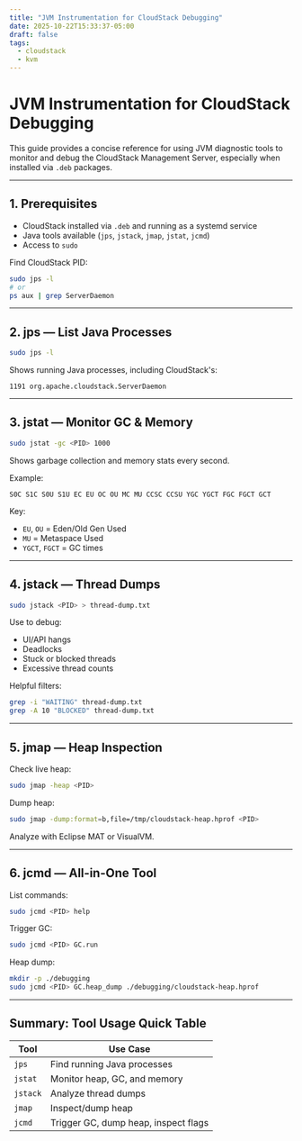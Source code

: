 ```yaml
---
title: "JVM Instrumentation for CloudStack Debugging"
date: 2025-10-22T15:33:37-05:00
draft: false
tags:
  - cloudstack
  - kvm
---
```


# JVM Instrumentation for CloudStack Debugging

This guide provides a concise reference for using JVM diagnostic tools to monitor and debug the CloudStack Management Server, especially when installed via `.deb` packages.

---

## 1. Prerequisites

- CloudStack installed via `.deb` and running as a systemd service
- Java tools available (`jps`, `jstack`, `jmap`, `jstat`, `jcmd`)
- Access to `sudo`

Find CloudStack PID:
```bash
sudo jps -l
# or
ps aux | grep ServerDaemon
```

---

## 2. jps — List Java Processes

```bash
sudo jps -l
```

Shows running Java processes, including CloudStack's:
```
1191 org.apache.cloudstack.ServerDaemon
```

---

## 3. jstat — Monitor GC & Memory

```bash
sudo jstat -gc <PID> 1000
```

Shows garbage collection and memory stats every second.

Example:
```
S0C S1C S0U S1U EC EU OC OU MC MU CCSC CCSU YGC YGCT FGC FGCT GCT
```

Key:
- `EU`, `OU` = Eden/Old Gen Used
- `MU` = Metaspace Used
- `YGCT`, `FGCT` = GC times

---

## 4. jstack — Thread Dumps

```bash
sudo jstack <PID> > thread-dump.txt
```

Use to debug:
- UI/API hangs
- Deadlocks
- Stuck or blocked threads
- Excessive thread counts

Helpful filters:
```bash
grep -i "WAITING" thread-dump.txt
grep -A 10 "BLOCKED" thread-dump.txt
```

---

## 5. jmap — Heap Inspection

Check live heap:
```bash
sudo jmap -heap <PID>
```

Dump heap:
```bash
sudo jmap -dump:format=b,file=/tmp/cloudstack-heap.hprof <PID>
```

Analyze with Eclipse MAT or VisualVM.

---

## 6. jcmd — All-in-One Tool

List commands:
```bash
sudo jcmd <PID> help
```

Trigger GC:
```bash
sudo jcmd <PID> GC.run
```

Heap dump:
```bash
mkdir -p ./debugging
sudo jcmd <PID> GC.heap_dump ./debugging/cloudstack-heap.hprof
```
---

## Summary: Tool Usage Quick Table

| Tool    | Use Case                             |
|---------|--------------------------------------|
| `jps`   | Find running Java processes          |
| `jstat` | Monitor heap, GC, and memory         |
| `jstack`| Analyze thread dumps                 |
| `jmap`  | Inspect/dump heap                    |
| `jcmd`  | Trigger GC, dump heap, inspect flags |